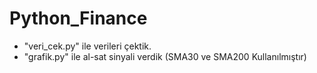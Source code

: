 # Python_Finance
* "veri_cek.py" ile verileri çektik.
* "grafik.py" ile al-sat sinyali verdik (SMA30 ve SMA200 Kullanılmıştır)
